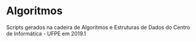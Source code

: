 # Algoritmos

Scripts gerados na cadeira de Algoritmos e Estruturas de Dados do Centro de Informática - UFPE em 2019.1 

